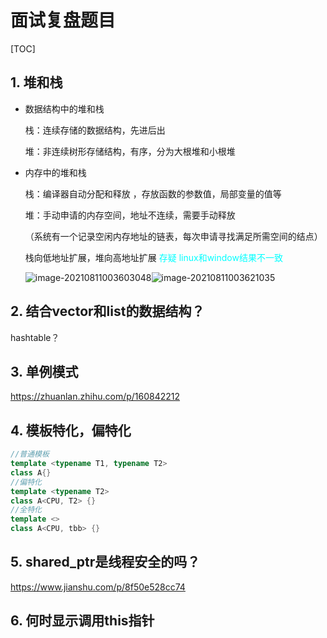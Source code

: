 # 面试复盘题目

[TOC]

## 1. 堆和栈

* 数据结构中的堆和栈

  栈：连续存储的数据结构，先进后出

  堆：非连续树形存储结构，有序，分为大根堆和小根堆

* 内存中的堆和栈

  栈：编译器自动分配和释放 ，存放函数的参数值，局部变量的值等

  堆：手动申请的内存空间，地址不连续，需要手动释放

  （系统有一个记录空闲内存地址的链表，每次申请寻找满足所需空间的结点）

  栈向低地址扩展，堆向高地址扩展  <font color=cyan>存疑 linux和window结果不一致</font>

   ![image-20210811003603048](../../AppData/Roaming/Typora/typora-user-images/image-20210811003603048.png)![image-20210811003621035](../../AppData/Roaming/Typora/typora-user-images/image-20210811003621035.png)

## 2. 结合vector和list的数据结构？

hashtable？

## 3. 单例模式

https://zhuanlan.zhihu.com/p/160842212

## 4. 模板特化，偏特化

```c++
//普通模板
template <typename T1, typename T2>
class A{}
//偏特化
template <typename T2>
class A<CPU, T2> {}
//全特化
template <>
class A<CPU, tbb> {}
```

## 5. shared_ptr是线程安全的吗？

https://www.jianshu.com/p/8f50e528cc74

## 6. 何时显示调用this指针

